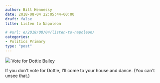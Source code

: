 ```yaml
---
author: Bill Hennessy
date: 2018-08-04 22:05:44+00:00
draft: false
title: Listen to Napoleon

# #url: e/2018/08/04/listen-to-napoleon/
categories:
- Politics Primary
type: "post"
---
```



![](https://www.hennessysview.com/wp-content/uploads/2018/08/FullSizeRender.png)
Vote for Dottie Bailey





If you don't vote for Dottie, I'll come to your house and dance. (You can't unsee that.)



